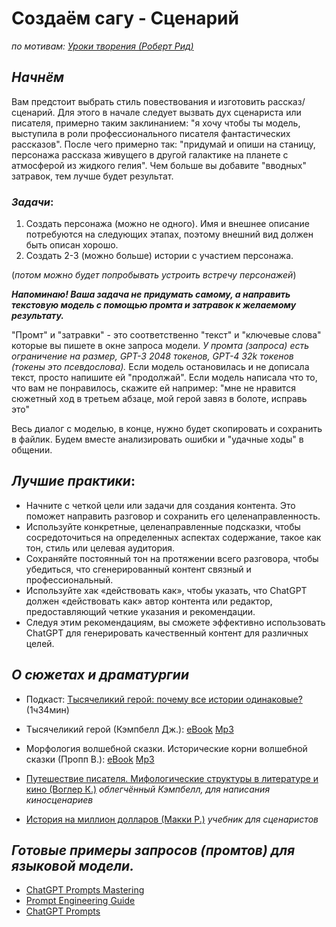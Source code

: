 # Создаём сагу - Сценарий
*по мотивам: [Уроки творения (Роберт Рид)](https://www.youtube.com/watch?v=vmRYvgANg1o)*


## *Начнём*
Вам предстоит выбрать стиль повествования и изготовить рассказ/сценарий.
Для этого в начале следует вызвать дух сценариста или писателя, примерно таким заклинанием: "я хочу чтобы ты модель, выступила в роли профессионального писателя фантастических рассказов". После чего примерно так: "придумай и опиши на станицу, персонажа рассказа живущего в другой галактике на планете с атмосферой из жидкого гелия". Чем больше вы добавите "вводных" затравок, тем лучше будет результат.

### *Задачи*:
1. Создать персонажа (можно не одного). Имя и внешнее описание потребуются на следующих этапах, поэтому внешний вид должен быть описан хорошо.
2. Создать 2-3 (можно больше) истории с участием персонажа.

(*потом можно будет попробывать устроить встречу персонажей*)

***Напоминаю! Ваша задача не придумать самому, а направить текстовую модель с помощью промта и затравок к желаемому результату.***

"Промт" и "затравки" - это соответственно "текст" и "ключевые слова" которые вы пишете в окне запроса модели. *У промта (запроса) есть ограничение на размер, GPT-3 2048 токенов, GPT-4 32k токенов (токены это псевдослова).* 
Если модель остановилась и не дописала текст, просто напишите ей "продолжай".
Если модель написала что то, что вам не понравилось, скажите ей например: "мне не нравится сюжетный ход в третьем абзаце, мой герой завяз в болоте, исправь это"

Весь диалог с моделью, в конце, нужно будет скопировать и сохранить в файлик. Будем вместе анализировать ошибки и "удачные ходы" в общении.


## *Лучшие практики*:
- Начните с четкой цели или задачи для создания контента. Это поможет направить разговор и сохранить его целенаправленность.
- Используйте конкретные, целенаправленные подсказки, чтобы сосредоточиться на определенных аспектах содержание, такое как тон, стиль или целевая аудитория.
- Сохраняйте постоянный тон на протяжении всего разговора, чтобы убедиться, что сгенерированный контент связный и профессиональный.
- Используйте хак «действовать как», чтобы указать, что ChatGPT должен «действовать как» автор контента или редактор, предоставляющий четкие указания и рекомендации.
- Следуя этим рекомендациям, вы сможете эффективно использовать ChatGPT для генерировать качественный контент для различных целей.

## *О сюжетах и драматургии*

- Подкаст: [Тысячеликий герой: почему все истории одинаковые?](https://www.youtube.com/watch?v=1859P8aGKBs)  (1ч34мин)

- Тысячеликий герой (Кэмпбелл Дж.): [eBook](https://rutracker.org/forum/viewtopic.php?t=5756923)  [Mp3](https://rutracker.org/forum/viewtopic.php?t=5490354)

- Морфология волшебной сказки. Исторические корни волшебной сказки (Пропп В.): [eBook](https://rutracker.org/forum/viewtopic.php?t=6322826)  [Mp3](https://rutracker.org/forum/viewtopic.php?t=6074786)

- [Путешествие писателя. Мифологические структуры в литературе и кино (Воглер К.)](https://rutracker.org/forum/viewtopic.php?t=5756860) *облегчённый Кэмпбелл, для написания киносценариев*

- [История на миллион долларов (Макки Р.)](https://rutracker.org/forum/viewtopic.php?t=5425996) *учебник для сценаристов*


## *Готовые примеры запросов (*промтов*) для языковой модели.*

- [ChatGPT Prompts Mastering](https://github.com/pabraksas/nero/blob/main/knowledge/ChatGPT.Prompts.Mastering.pdf)
- [Prompt Engineering Guide](https://github.com/dair-ai/Prompt-Engineering-Guide)
- [ChatGPT Prompts](https://github.com/f/awesome-chatgpt-prompts)


